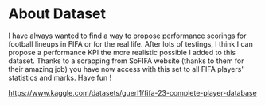 # About Dataset

I have always wanted to find a way to propose performance scorings for football lineups in FIFA or for the real life. After lots of testings, I think I can propose a performance KPI the more realistic possible I added to this dataset. Thanks to a scrapping from SoFIFA website (thanks to them for their amazing job) you have now access with this set to all FIFA players' statistics and marks. Have fun !

https://www.kaggle.com/datasets/guerl1/fifa-23-complete-player-database
